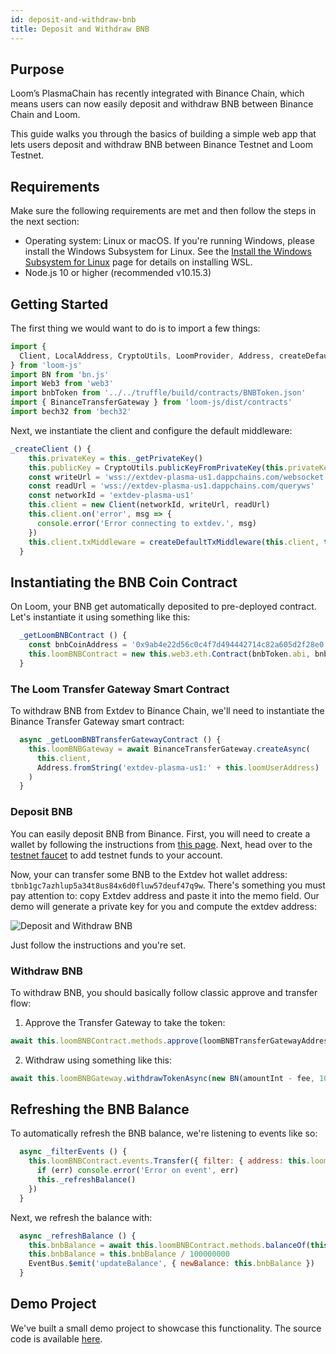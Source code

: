 ```yaml
---
id: deposit-and-withdraw-bnb
title: Deposit and Withdraw BNB
---
```


## Purpose

Loom’s PlasmaChain has recently integrated with Binance Chain, which means users can now easily deposit and withdraw BNB between Binance Chain and Loom.

This guide walks you through the basics of building a simple web app that lets users deposit and withdraw BNB between Binance Testnet and Loom Testnet.

## Requirements

Make sure the following requirements are met and then follow the steps in the next section:

- Operating system: Linux or macOS. If you're running Windows, please install the Windows Subsystem for Linux. See the [Install the Windows Subsystem for Linux](https://docs.microsoft.com/en-us/windows/wsl/install-win10) page for details on installing WSL.
- Node.js 10 or higher (recommended v10.15.3)

## Getting Started

The first thing we would want to do is to import a few things:

```js
import {
  Client, LocalAddress, CryptoUtils, LoomProvider, Address, createDefaultTxMiddleware
} from 'loom-js'
import BN from 'bn.js'
import Web3 from 'web3'
import bnbToken from '../../truffle/build/contracts/BNBToken.json'
import { BinanceTransferGateway } from 'loom-js/dist/contracts'
import bech32 from 'bech32'
```

Next, we instantiate the client and configure the default middleware:

```js
_createClient () {
    this.privateKey = this._getPrivateKey()
    this.publicKey = CryptoUtils.publicKeyFromPrivateKey(this.privateKey)
    const writeUrl = 'wss://extdev-plasma-us1.dappchains.com/websocket'
    const readUrl = 'wss://extdev-plasma-us1.dappchains.com/queryws'
    const networkId = 'extdev-plasma-us1'
    this.client = new Client(networkId, writeUrl, readUrl)
    this.client.on('error', msg => {
      console.error('Error connecting to extdev.', msg)
    })
    this.client.txMiddleware = createDefaultTxMiddleware(this.client, this.privateKey)
  }
```

## Instantiating the BNB Coin Contract

On Loom, your BNB get automatically deposited to pre-deployed contract. Let's instantiate it using something like this:

```js
  _getLoomBNBContract () {
    const bnbCoinAddress = '0x9ab4e22d56c0c4f7d494442714c82a605d2f28e0'
    this.loomBNBContract = new this.web3.eth.Contract(bnbToken.abi, bnbCoinAddress)
  }
```

### The Loom Transfer Gateway Smart Contract

To withdraw BNB from Extdev to Binance Chain, we'll need to instantiate the Binance Transfer Gateway smart contract:

```js
  async _getLoomBNBTransferGatewayContract () {
    this.loomBNBGateway = await BinanceTransferGateway.createAsync(
      this.client,
      Address.fromString('extdev-plasma-us1:' + this.loomUserAddress)
    )
  }
```

### Deposit BNB

You can easily deposit BNB from Binance. First, you will need to create a wallet by following the instructions from [this page](https://testnet.binance.org/en/). Next, head over to the [testnet faucet](https://www.binance.com/en/dex/testnet/address) to add testnet funds to your account.

Now, your can transfer some BNB to the Extdev hot wallet address: `tbnb1gc7azhlup5a34t8us84x6d0fluw57deuf47q9w`. There's something you must pay attention to: copy Extdev address and paste it into the memo field. Our demo will generate a private key for you and compute the extdev address:

![Deposit and Withdraw BNB](/developers/img/bnb-deposit-withdraw.png)

Just follow the instructions and you're set.


### Withdraw BNB

To withdraw BNB, you should basically follow classic approve and transfer flow:

1. Approve the Transfer Gateway to take the token:

```js
await this.loomBNBContract.methods.approve(loomBNBTransferGatewayAddress, amountInt + fee).send({ from: this.loomUserAddress })
```

2. Withdraw using something like this:

```js
await this.loomBNBGateway.withdrawTokenAsync(new BN(amountInt - fee, 10), bnbTokenAddress, recipient)
```


## Refreshing the BNB  Balance

To automatically refresh the BNB balance, we're listening to events like so:

```js
  async _filterEvents () {
    this.loomBNBContract.events.Transfer({ filter: { address: this.loomUserAddress } }, async (err, event) => {
      if (err) console.error('Error on event', err)
      this._refreshBalance()
    })
  }
```

Next, we refresh the balance with:

```js
  async _refreshBalance () {
    this.bnbBalance = await this.loomBNBContract.methods.balanceOf(this.loomUserAddress).call({ from: this.loomUserAddress })
    this.bnbBalance = this.bnbBalance / 100000000
    EventBus.$emit('updateBalance', { newBalance: this.bnbBalance })
  }
```

## Demo Project

We've built a small demo project to showcase this functionality. The source code is available [here](https://github.com/loomnetwork/Eth-Signing-Demo).
